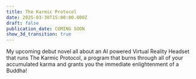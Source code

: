 ```yaml
---
title: The Karmic Protocol
date: 2025-03-30T15:00:00.000Z
draft: false
publication_date: COMING SOON
show_3d_transition: true
---
```

M﻿y upcoming debut novel all about an AI powered Virtual Reality Headset that runs The Karmic Protocol, a program that burns through all of your accumulated karma and grants you the immediate enlightenment of a Buddha!